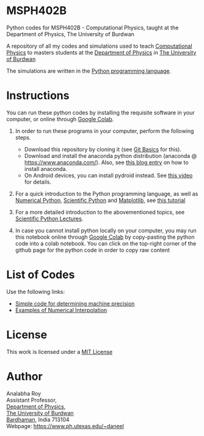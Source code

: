 
MSPH402B
============================================

Python codes for MSPH402B - Computational Physics, taught at the Department of Physics, The University of Burdwan


A repository of all my codes and simulations used to teach [Computational Physics](https://bit.ly/mphys0402b) to masters students at the 
[Department of Physics](https://sites.google.com/a/phys.buruniv.ac.in/physics/) in [The University of Burdwan](https://www.buruniv.ac.in/)

The simulations are written in the [Python programming language](https://www.python.org/about/gettingstarted/).

Instructions
=========================
You can run these python codes by installing the requisite software in your computer, or online through [Google Colab](https://colab.research.google.com/).


1. In order to run these programs in your computer, perform the following steps.
    * Download this repository by cloning it (see [Git Basics](https://git-scm.com/book/en/v2/Git-Basics-Getting-a-Git-Repository)  for this).
    * Download and install the anaconda python distribution (anaconda @ https://www.anaconda.com/). Also, see [this blog entry](https://fangohr.github.io/blog/installation-of-python-spyder-numpy-sympy-scipy-pytest-matplotlib-via-anaconda.html) on how to install anaconda.
    * On Android devices, you can install pydroid instead. See [this video](https://drive.google.com/file/d/1xnr4iZRtfbx4LQ2d7Cl3fOdQ6Utb80zI/view?usp=sharing) for details. 
            
2. For a quick introduction to the Python programming language, as well as [Numerical Python](https://numpy.org), [Scientific Python](https://scipy.org) and [Matplotlib](https://matplotlib.org), see [this tutorial](https://cs231n.github.io/python-numpy-tutorial/)

3. For a more detailed introduction to the abovementioned topics, see [Scientific Python Lectures](https://github.com/jrjohansson/scientific-python-lectures).

4. In case you cannot install python locally on your computer, you may run this notebook online through [Google Colab](https://colab.research.google.com/) by copy-pasting the python code into a colab notebook. You can click on the top-right corner of the github page for the python code in order to copy raw content


List of Codes
=========================

Use the following links:


* [Simple code for determining machine precision](01-MachinePrecision/mprecis.py)
* [Examples of Numerical Interpolation](02-Interpolation)



License
=======

This work is licensed under a [MIT License](LICENSE)



Author
=======

Analabha Roy  
Assistant Professor,  
[Department of Physics](https://sites.google.com/a/phys.buruniv.ac.in/physics/),  
[The University of Burdwan](https://www.buruniv.ac.in/)  
[Bardhaman](https://en.wikivoyage.org/wiki/Bardhaman), India 713104  
Webpage: https://www.ph.utexas.edu/~daneel